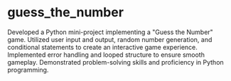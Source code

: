 # guess_the_number
Developed a Python mini-project implementing a "Guess the Number" game. Utilized user input and output, random number generation, and conditional statements to create an interactive game experience. Implemented error handling and looped structure to ensure smooth gameplay. Demonstrated problem-solving skills and proficiency in Python programming.
